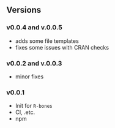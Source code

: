 ## Versions

### v0.0.4 and v.0.0.5

* adds some file templates
* fixes some issues with CRAN checks

### v0.0.2 and v.0.0.3

* minor fixes

### v0.0.1

* Init for `R-bones`
* CI, .etc.
* npm
